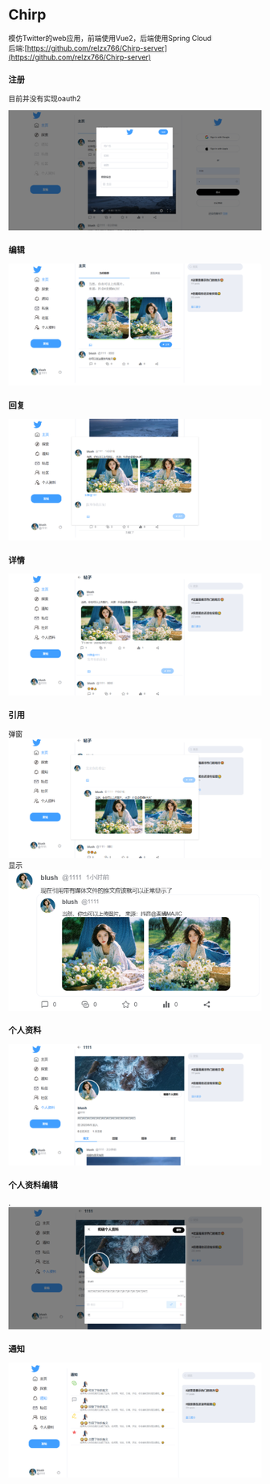 # Chirp

模仿Twitter的web应用，前端使用Vue2，后端使用Spring Cloud<br>
后端:[https://github.com/relzx766/Chirp-server](https://github.com/relzx766/Chirp-server)
### 注册

目前并没有实现oauth2

![](./docs/sign.png)

### 编辑

![](./docs/post.png)

### 回复

![](./docs/reply.png)

### 详情

![](./docs/detail.png)

### 引用

弹窗
![](./docs/quote.png)
显示
![](./docs/quote-view.png)

### 个人资料

![](./docs/profile.png)

### 个人资料编辑

.![](./docs/profile-edit.png)

### 通知

![](./docs/notice.png)
